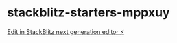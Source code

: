 # stackblitz-starters-mppxuy

[Edit in StackBlitz next generation editor ⚡️](https://stackblitz.com/~/github.com/eeegamer123/stackblitz-starters-mppxuy)
